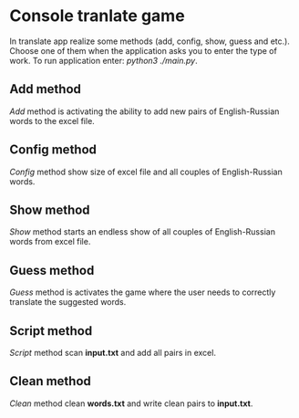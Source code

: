 # Console tranlate game

In translate app realize some methods (add, config, show, guess and etc.).
Сhoose one of them when the application asks you to enter the type of work.
To run application enter: *python3 ./main.py*.


## Add method
*Add* method is activating the ability to add new pairs of English-Russian words to the excel file.


## Config method
*Config* method show size of excel file and all couples of English-Russian words.


## Show method
*Show* method starts an endless show of all couples of English-Russian words from excel file.


## Guess method
*Guess* method is activates the game where the user needs to correctly translate the suggested words.


## Script method
*Script* method scan __input.txt__ and add all pairs in excel.


## Clean method
*Clean* method clean __words.txt__ and write clean pairs to __input.txt__.
